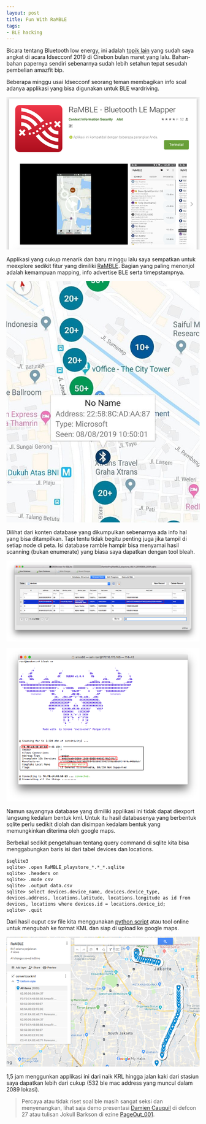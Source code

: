 ```yaml
---
layout: post
title: Fun With RaMBLE
tags:
- BLE hacking
---
```


Bicara tentang Bluetooth low energy, ini adalah [topik lain](https://www.slideshare.net/Ramaporter/hackingblesmartwatch-idsecconf2019-cirebon) yang sudah saya angkat di acara Idsecconf 2019 di Cirebon bulan maret yang lalu. Bahan-bahan papernya sendiri sebenarnya sudah lebih setahun tepat sesudah pembelian amazfit bip.

Beberapa minggu usai Idsecconf seorang teman membagikan info soal adanya applikasi yang bisa digunakan untuk BLE wardriving.
  
![alt text](/images/ramblegoogleplay.png "googlepay")

Applikasi yang cukup menarik dan baru minggu lalu saya sempatkan untuk meexplore sedikit fitur yang dimiliki [RaMBLE](https://play.google.com/store/apps/details?id=com.contextis.android.BLEScanner&hl=in). Bagian yang paling menonjol adalah kemampuan mapping, info advertise BLE serta timepstampnya.

![alt text](/images/ramblemap.jpg "ramblemap")

Dilihat dari konten database yang dikumpulkan sebenarnya ada info hal yang bisa ditampilkan. Tapi tentu tidak begitu penting juga jika tampil di setiap node di peta. Isi database ramble hampir bisa menyamai hasil scanning (bukan enumerate) yang biasa saya dapatkan dengan tool bleah.

![alt text](/images/rambledatabase.png "rambledatabase")

![alt text](/images/bleahscabip.png "bleahscabip")

Namun sayangnya database yang dimiliki applikasi ini tidak dapat diexport langsung kedalam bentuk kml. Untuk itu hasil databasenya yang berbentuk sqlite perlu sedikit diolah dan disimpan kedalam bentuk yang memungkinkan diterima oleh google maps.

Berbekal sedikit pengetahuan tentang query command di sqlite kita bisa menggabungkan baris isi dari tabel devices dan locations.

```
$sqlite3
sqlite> .open RaMBLE_playstore_*.*_*.sqlite
sqlite> .headers on
sqlite> .mode csv
sqlite> .output data.csv
sqlite> select devices.device_name, devices.device_type, devices.address, locations.latitude, locations.longitude as id from devices, locations where devices.id = locations.device_id;
sqlite> .quit 
```
Dari hasil ouput csv file kita menggunakan [python script](https://github.com/flynnpc/CSV-to-KML) atau tool online untuk mengubah ke format KML dan siap di upload ke google maps.

![alt text](/images/rumble2gmaps.png "rumble2gmaps")

1,5 jam menggunkan applikasi ini dari naik KRL hingga jalan kaki dari stasiun saya dapatkan lebih dari cukup (532 ble mac address yang muncul dalam 2089 lokasi).

> Percaya atau tidak riset soal ble masih sangat seksi dan menyenangkan, lihat saja demo presentasi [Damien Cauquil](https://media.defcon.org/DEF%20CON%2027/DEF%20CON%2027%20presentations/DEFCON-27-Damien-Cauquil-Defeating-Bluetooth-Low-Energy-5-PRNG-for-fun-and-jamming-Demo-Video/) di defcon 27 atau tulisan Jokull Barkson di ezine [PageOut_001](https://pagedout.institute/download/PagedOut_001_beta1.pdf).

